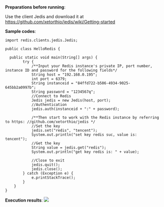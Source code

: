 **Preparations before running**:

Use the client Jedis and download it at https://github.com/xetorthio/jedis/wiki/Getting-started

**Sample codes**:

```
import redis.clients.jedis.Jedis;

public class HelloRedis {

  public static void main(String[] args) {
        try {
            /**Input your Redis instance's private IP, port number, instance ID and password for the following fields*/
            String host = "192.168.0.195";
            int port = 6379;
            String instanceid = "84ffd722-b506-4934-9025-645bb2a0997b";
            String password = "1234567q";
            //Connect to Redis
            Jedis jedis = new Jedis(host, port);
            //Authentication
            jedis.auth(instanceid + ":" + password);

            /**Then start to work with the Redis instance by referring to https: //github.com/xetorthio/jedis */
            //Set the key
            jedis.set("redis", "tencent");
            System.out.println("set key redis suc, value is: tencent");
            //Get the key
            String value = jedis.get("redis");
            System.out.println("get key redis is: " + value);

            //Close to exit
            jedis.quit();
            jedis.close();
        } catch (Exception e) {
            e.printStackTrace();
        }
    }
}
```

**Execution results**:
![](https://qzonestyle.gtimg.cn/qzone/vas/opensns/res/img/JAVA-1.jpg)
